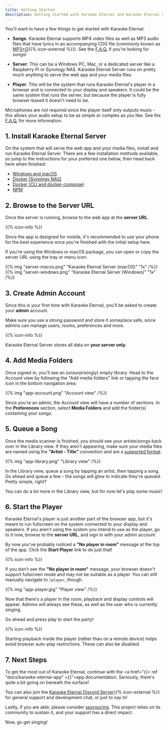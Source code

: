 ```yaml
---
title: Getting Started
description: Getting started with Karaoke Eternal and Karaoke Eternal Server
---
```


You'll want to have a few things to get started with Karaoke Eternal:

- **Songs**: Karaoke Eternal supports MP4 video files as well as MP3 audio files that have lyrics in an accompanying CDG file (commonly known as [MP3+G](https://en.wikipedia.org/wiki/MP3%2BGz){{% icon-external %}}). See the <a href='{{< ref "faq#where-can-i-download-karaoke-songs" >}}'>F.A.Q.</a> if you're looking for songs!

- **Server**: This can be a Windows PC, Mac, or a dedicated server like a Raspberry Pi or Synology NAS. Karaoke Eternal Server runs on pretty much anything to serve the web app and your media files.

- **Player**: This will be the system that runs Karaoke Eternal's player in a browser and is connected to your display and speakers. It could be the same system that runs the server, but because the player is fully browser-based it doesn't need to be.

Microphones are *not* required since the player itself only outputs music - this allows your audio setup to be as simple or complex as you like. See the <a href='{{< ref "faq#whats-the-recommended-audiomicrophone-setup" >}}'>F.A.Q.</a> for more information.

## 1. Install Karaoke Eternal Server

On the system that will serve the web app and your media files, install and run Karaoke Eternal Server. There are a few installation methods available, so jump to the instructions for your preferred one below, then head back here when finished:

- <a href='{{< ref "docs/karaoke-eternal-server#windows-and-macos" >}}'>Windows and macOS</a>
- <a href='{{< ref "docs/karaoke-eternal-server#docker-synology-nas" >}}'>Docker (Synology NAS)</a>
- <a href='{{< ref "docs/karaoke-eternal-server#docker-cli-and-docker-compose" >}}'>Docker (CLI and docker-compose)</a>
- <a href='{{< ref "docs/karaoke-eternal-server#npm" >}}'>NPM</a>

## 2. Browse to the Server URL

Once the server is running, browse to the web app at the **server URL**.

<aside class="info">
  {{% icon-info %}}
  <p>Since the app is designed for mobile, it's recommended to use your phone for the best experience once you're finished with the initial setup here.</p>
</aside>

If you're using the Windows or macOS package, you can open or copy the server URL using the tray or menu icon:

<div class="row">
  {{% img "server-macos.png" "Karaoke Eternal Server (macOS)" "1x" /%}}
  {{% img "server-windows.png" "Karaoke Eternal Server (Windows)" "1x" /%}}
</div>

## 3. Create Admin Account

Since this is your first time with Karaoke Eternal, you'll be asked to create your **admin** account.

Make sure you use a strong password and store it someplace safe, since admins can manage users, rooms, preferences and more.

<aside class="info">
  {{% icon-info %}}
  <p>Karaoke Eternal Server stores all data on <strong>your server only</strong>.</p>
</aside>

## 4. Add Media Folders

Once signed in, you'll see an (unsurprisingly) empty library. Head to the Account view by following the "Add media folders" link or tapping the face icon in the bottom navigation area:

<div class="row">
  {{% img "app-account.png" "Account view" /%}}
</div>

Since you're an admin, the Account view will have a number of sections. In the **Preferences** section, select **Media Folders** and add the folder(s) containing your songs.

## 5. Queue a Song

Once the media scanner is finished, you should see your artists/songs back over in the Library view. If they aren't appearing, make sure your media files are named using the **"Artist - Title"** convention and are a <a href='{{< ref "docs/karaoke-eternal-server#media-files" >}}'>supported format</a>.

<div class="row">
  {{% img "app-library.png" "Library view" /%}}
</div>

In the Library view, queue a song by tapping an artist, then tapping a song. Go ahead and queue a few - the songs will glow to indicate they're queued. Pretty simple, right?

You can do a lot more in the Library view, but for now let's play some music!

## 6. Start the Player

Karaoke Eternal's player is just another part of the browser app, but it's meant to run fullscreen on the system connected to your display and speakers. If you aren't using the system you intend to use as the player, go to it now, browse to the **server URL**, and sign in with your admin account.

By now you've probably noticed a **"No player in room"** message at the top of the app. Click the **Start Player** link to do just that!

<aside class="info">
  {{% icon-info %}}
  <p>If you don't see the <strong>"No player in room"</strong> message, your browser doesn't support fullscreen mode and may not be suitable as a player. You can still manually navigate to <code>/player</code>, though.</p>
</aside>

<div class="row">
  {{% img "app-player.jpg" "Player view" /%}}
</div>

Now that there's a player in the room, playback and display controls will appear. Admins will always see these, as well as the user who is currently singing.

Go ahead and press play to start the party!

<aside class="info">
  {{% icon-info %}}
  <p>Starting playback inside the player (rather than on a remote device) helps avoid browser auto-play restrictions. These can also be disabled.</p>
</aside>

## 7. Next Steps

To get the most out of Karaoke Eternal, continue with the <a href="{{< ref "docs/karaoke-eternal-app" >}}">app documentation</a>. Seriously, there's quite a bit going on beneath the surface!

You can also join the <a href="{{ baseurl }}discord" rel="noopener">Karaoke Eternal Discord Server</a>{{% icon-external %}} for general support and development chat, or just to say hi!

Lastly, if you are able, please consider [sponsoring](https://www.karaoke-eternal.com/sponsor). This project relies on its community to sustain it, and your support has a direct impact.

Now, go get singing!

